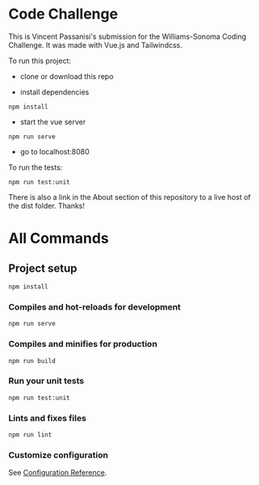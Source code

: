 # Code Challenge

This is Vincent Passanisi's submission for the Williams-Sonoma Coding Challenge. It was made with Vue.js and Tailwindcss.

To run this project:

- clone or download this repo

- install dependencies

```
npm install
```

- start the vue server

```
npm run serve
```

- go to localhost:8080

To run the tests:

```
npm run test:unit
```

There is also a link in the About section of this repository to a live host of the dist folder. Thanks!

# All Commands

## Project setup

```
npm install
```

### Compiles and hot-reloads for development

```
npm run serve
```

### Compiles and minifies for production

```
npm run build
```

### Run your unit tests

```
npm run test:unit
```

### Lints and fixes files

```
npm run lint
```

### Customize configuration

See [Configuration Reference](https://cli.vuejs.org/config/).

